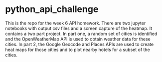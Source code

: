# python_api_challenge
This is the repo for the week 6 API homework.
There are two jupyter notebooks with output csv files and a screen capture of the heatmap.
It contains a two part project. 
In part one, a random set of cities is identified and the OpenWeatherMap API is used to obtain weather data for these cities.
In part 2, the Google Geocode and Places APIs are used to create heat maps for those cities and to plot nearby hotels for a subset of the cities.
